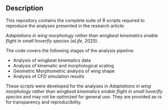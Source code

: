 ## Description

This repository contains the complete suite of R scripts required to reproduce the analyses presented in the research article:

*Adaptations in wing morphology rather than wingbeat kinematics enable flight in small hoverfly species* (_eLife_, 2025).

The code covers the following stages of the analysis pipeline:

- Analysis of wingbeat kinematics data
- Analysis of kinematic and morphological scaling
- Geometric Morphometric analysis of wing shape
- Analysis of CFD simulation results


These scripts were developed for the analyses in *Adaptations in wing morphology rather than wingbeat kinematics enable flight in small hoverfly species* and may not be optimized for general use. They are provided as-is for transparency and reproducibility.

